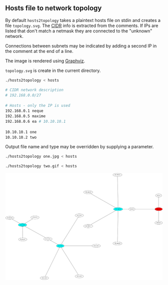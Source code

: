 ## Hosts file to network topology
By default `hosts2topology` takes a plaintext hosts file on stdin and creates a
file `topology.svg`. The [CIDR](https://en.wikipedia.org/wiki/CIDR) info is extracted from
the comments. If IPs are listed that don't match a netmask they are connected to
the "unknown" network.

Connections between subnets may be indicated by adding a second IP in the comment
at the end of a line.

The image is rendered using [Graphviz](http://graphviz.org).

`topology.svg` is create in the current directory.
```bash
./hosts2topology < hosts
```
```bash
# CIDR network description
# 192.168.0.0/27

# Hosts - only the IP is used
192.168.0.1 neque
192.168.0.5 maxime
192.168.0.6 ea # 10.10.10.1

10.10.10.1 one
10.10.10.2 two
```
Output file name and type may be overridden by supplying a parameter.
```bash
./hosts2topology one.jpg < hosts
```
```bash
./hosts2topology two.gif < hosts
```

![](topology.png)
